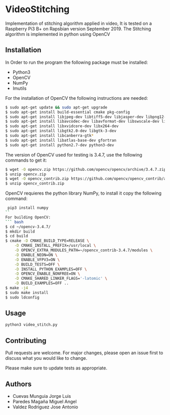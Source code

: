 # VideoStitching
Implementation of stitching algorithm applied in video, It is tested on a Raspberry Pi3 B+ on Rapsbian version September 2019. The Stitching algorithm is implemented in python using OpenCV

## Installation
In Order to run the program the following package must be installed:
- Python3
- OpenCV
- NumPy
- Imutils

For the installation of OpenCV the following instructions are needed:
``` bash
$ sudo apt-get update && sudo apt-get upgrade
$ sudo apt-get install build-essential cmake pkg-config
$ sudo apt-get install libjpeg-dev libtiff5-dev libjasper-dev libpng12-dev
$ sudo apt-get install libavcodec-dev libavformat-dev libswscale-dev libv4l-dev
$ sudo apt-get install libxvidcore-dev libx264-dev
$ sudo apt-get install libgtk2.0-dev libgtk-3-dev
$ sudo apt-get install libcanberra-gtk*
$ sudo apt-get install libatlas-base-dev gfortran
$ sudo apt-get install python2.7-dev python3-dev
```
The version of OpenCV used for testing is 3.4.7, use the following commands to get it:
``` bash
$ wget -O opencv.zip https://github.com/opencv/opencv/archive/3.4.7.zip
$ unzip opencv.zip
$ wget -O opencv_contrib.zip https://github.com/opencv/opencv_contrib/archive/3.4.7.zip
$ unzip opencv_contrib.zip
```
OpenCV requieres the python library NumPy, to install it copy the following command:
``` bash
 pip3 install numpy
``
For building OpenCV:
``` bash
$ cd ~/opencv-3.4.7/
$ mkdir build
$ cd build
$ cmake -D CMAKE_BUILD_TYPE=RELEASE \
    -D CMAKE_INSTALL_PREFIX=/usr/local \
    -D OPENCV_EXTRA_MODULES_PATH=~/opencv_contrib-3.4.7/modules \
    -D ENABLE_NEON=ON \
    -D ENABLE_VFPV3=ON \
    -D BUILD_TESTS=OFF \
    -D INSTALL_PYTHON_EXAMPLES=OFF \
    -D OPENCV_ENABLE_NONFREE=ON \
    -D CMAKE_SHARED_LINKER_FLAGS='-latomic' \
    -D BUILD_EXAMPLES=OFF ..
$ make -j4
$ sudo make install
$ sudo ldconfig
```

## Usage
``` bash
python3 video_stitch.py
```
## Contributing
Pull requests are welcome. For major changes, please open an issue first to discuss what you would like to change.

Please make sure to update tests as appropriate.

## Authors
- Cuevas Munguia Jorge Luis
- Paredes Magaña Miguel Angel
- Valdez Rodriguez Jose Antonio
